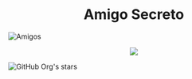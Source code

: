<h1 align="center"> Amigo Secreto </h1>

![Amigos](https://github.com/user-attachments/assets/c4c877b4-16f4-4840-bf2a-30c131bf598d)


<p align="center">
<img loading="lazy" src="http://img.shields.io/static/v1?label=STATUS&message=EM%20DESENVOLVIMENTO&color=GREEN&style=for-the-badge"/>
</p>

![GitHub Org's stars](https://img.shields.io/github/stars/camilafernanda?style=social)

